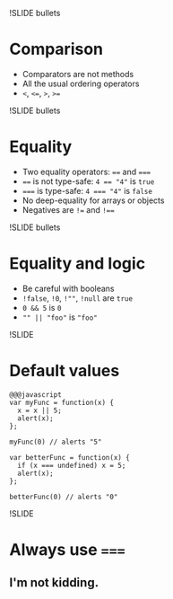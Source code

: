 !SLIDE bullets
# Comparison

* Comparators are not methods
* All the usual ordering operators
* `<`, `<=`, `>`, `>=`


!SLIDE bullets
# Equality

* Two equality operators: `==` and `===`
* `==` is not type-safe: `4 == "4"` is `true`
* `===` is type-safe: `4 === "4"` is `false`
* No deep-equality for arrays or objects
* Negatives are `!=` and `!==`


!SLIDE bullets
# Equality and logic

* Be careful with booleans
* `!false`, `!0`, `!""`, `!null` are `true`
* `0 && 5` is `0`
* `"" || "foo"` is `"foo"`


!SLIDE
# Default values

    @@@javascript
    var myFunc = function(x) {
      x = x || 5;
      alert(x);
    };
    
    myFunc(0) // alerts "5"
    
    var betterFunc = function(x) {
      if (x === undefined) x = 5;
      alert(x);
    };
    
    betterFunc(0) // alerts "0"


!SLIDE
# Always use `===`
## I'm not kidding.


